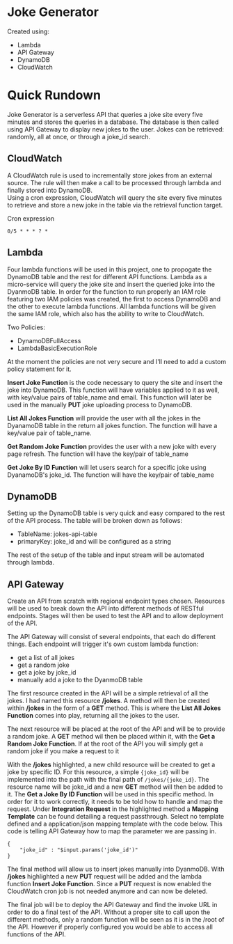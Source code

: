 # Joke Generator

Created using:

 - Lambda
 - API Gateway
 - DynamoDB
 - CloudWatch

# Quick Rundown

Joke Generator is a serverless API that queries a joke site every five minutes and stores the queries in a database. The database is then called using API Gateway to display new jokes to the user. Jokes can be retrieved: randomly, all at once, or through a joke_id search.

## CloudWatch

A CloudWatch rule is used to incrementally store jokes from an external source. The rule will then make a call to be processed through lambda and finally stored into DynamoDB.  
Using a cron expression, CloudWatch will query the site every five minutes to retrieve and store a new joke in the table via the retrieval function target.

Cron expression

    0/5 * * * ? *

## Lambda

Four lambda functions will be used in this project, one to propogate the DynamoDB table and the rest for different API functions. Lambda as a micro-service will query the joke site and insert the queried joke into the DyanmoDB table. In order for the function to run properly an IAM role featuring two IAM policies was created, the first to access DynamoDB and the other to execute lambda functions. All lambda functions will be given the same IAM role, which also has the ability to write to CloudWatch.

Two Policies:
 - DynamoDBFullAccess
 - LambdaBasicExecutionRole

At the moment the policies are not very secure and I'll need to add a custom policy statement for it.

**Insert Joke Function** is the code necessary to query the site and insert the joke into DynamoDB. This function will have variables applied to it as well, with key/value pairs of table_name and email. This function will later be used in the manually **PUT** joke uploading process to DynamoDB.

**List All Jokes Function** will provide the user with all the jokes in the DyanamoDB table in the return all jokes function. The function will have a key/value pair of table_name.

**Get Random Joke Function** provides the user with a new joke with every page refresh. The function will have the key/pair of table_name

**Get Joke By ID Function** will let users search for a specific joke using DyanamoDB's joke_id. The function will have the key/pair of table_name




## DynamoDB

Setting up the DynamoDB table is very quick and easy compared to the rest of the API process. The table will be broken down as follows:

 - TableName: jokes-api-table
 - primaryKey: joke_id and will be configured as a string

The rest of the setup of the table and input stream will be automated through lambda.



## API Gateway

Create an API from scratch with regional endpoint types chosen. Resources will be used to break down the API into different methods of RESTful endpoints. Stages will then be used to test the API and to allow deployment of the API.

The API Gateway will consist of several endpoints, that each do different things. Each endpoint will trigger it's own custom lambda function:

 - get a list of all jokes
 - get a random joke
 - get a joke by joke_id
 - manually add a joke to the DyanmoDB table

The first resource created in the API will be a simple retrieval of all the jokes. I had named this resource **/jokes**.  A method will then be created within **/jokes** in the form of a **GET** method. This is where the **List All Jokes Function** comes into play, returning all the jokes to the user.

The next resource will be placed at the root of the API and will be to provide a random joke. A  **GET** method wil then be placed within it, with the **Get a Random Joke Function**. If at the root of the API you will simply get a random joke if you make a request to it

With the **/jokes** highlighted, a new child resource will be created to get a joke by specific ID. For this resource, a simple `{joke_id}` will be implemented into the path with the final path of `/jokes/{joke_id}`. The resource name will be joke_id and a new **GET** method will then be added to it. The **Get a Joke By ID Function** will be used in this specific method. In order for it to work correctly, it needs to be told how to handle and map the request. Under **Integration Request** in the highlighted method a **Mapping Template** can be found detailing a request passthrough. Select no template defined and a application/json mapping template with the code below. This code is telling API Gateway how to map the parameter we are passing in.

    {
		"joke_id" : "$input.params('joke_id')"
	}

The final method will allow us to insert jokes manually into DyanmoDB. With **/jokes** highlighted a new **PUT** request will be added and the lambda function **Insert Joke Function**. Since a **PUT** request is now enabled the CloudWatch cron job is not needed anymore and can now be deleted.

The final job will be to deploy the API Gateway and find the invoke URL in order to do a final test of the API. Without a proper site to call upon the different methods, only a random function will be seen as it is in the /root of the API. However if properly configured you would be able to access all functions of the API.
